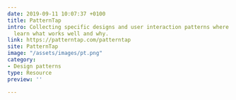 ```yaml
---
date: 2019-09-11 10:07:37 +0100
title: PatternTap
intro: Collecting specific designs and user interaction patterns where designers can
  learn what works well and why.
link: https://patterntap.com/patterntap
site: PatternTap
image: "/assets/images/pt.png"
category:
- Design patterns
type: Resource
preview: ''

---
```

